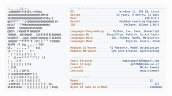 <picture>
  <source srcset="https://raw.githubusercontent.com/mmazinjameel/mmazinjameel/main/dark_mode.svg?v=1755382156" media="(prefers-color-scheme: dark)">
  <img src="https://raw.githubusercontent.com/mmazinjameel/mmazinjameel/main/light_mode.svg?v=1755382156">
</picture>
